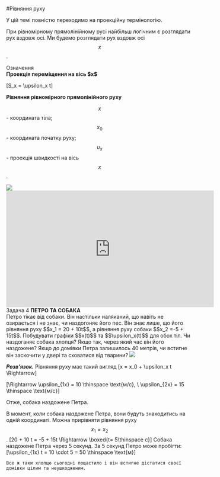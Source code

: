 #Рівняння руху

У цiй темi повнiстю переходимо на проекцiйну термiнологiю.


При рiвномiрному прямолiнiйному русi найбiльш логiчним є розглядати рух вздовж осі. Ми будемо розглядати рух вздовж осі $$x$$.

<div class="eoz-wrap">
<span class="eoz">Означення</span>
<div class="eoz-text">
<b>Проекцiя перемiщення на вiсь $x$</b></br>

\[S_x = \upsilon_x t\]

<b>Рiвняння рiвномiрного прямолiнiйного руху</b></br>

$$x$$ - координата тіла;</br>
$$x_0$$ - координата початку руху;</br>
$$\upsilon_x$$ - проекцiя швидкостi на вiсь $$x$$.
</div>
</div>

<img src="https://rawgit.com/chudaol/ed-era-book-physics/master/images/chapter_1/13.svg" class="image"/>

<div class="fluidMedia">
<iframe width="560" height="315" src="https://www.youtube.com/embed/8q8XbaEuHZA" frameborder="0" allowfullscreen></iframe>
</div>
<div class="popup">
</div>

<div class="task-wrap">
<span class="task">Задача 4</span> <b>ПЕТРО ТА СОБАКА</b>
<div class="task-text">
Петро тiкає вiд собаки. Вiн настiльки наляканий, що навiть не озирається i не знає, чи наздогоняє його пес. Вiн знає лише, що його рiвняння руху $$x_1 = 20 + 10t$$, а рiвняння руху собаки $$x_2 =-5 + 15t$$. Побудувати графiки $$x(t)$$ та $$\upsilon_x(t)$$ для обох тiл. Чи наздоганяє собака хлопця? Якщо так, через який час вiн його наздожене? Якщо до домiвки Петра залишилось 40 метрiв, чи встигне вiн заскочити у дверi та сховатися вiд тварини?


<img src="https://rawgit.com/chudaol/ed-era-book-physics/master/images/chapter_1/14.svg" class="image"/>

<b><i>Розв'язок.</b></i>  Рiвняння руху має такий вигляд
\[x = x_0 + \upsilon_x t \Rightarrow\]

\[\Rightarrow \upsilon_{1x} = 10 \thinspace \text{м/с}, \ \upsilon_{2x} = 15 \thinspace \text{м/с}\]

Отже, собака наздожене Петра.</br>
<p> </p>

В момент, коли собака наздожене Петра, вони будуть знаходитись на однiй координатi. Можна прирiвняти рiвняння руху $$x_1 = x_2$$.
	\[20 + 10 t = -5 + 15t \Rightarrow \boxed{t= 5\thinspace c}\]
	Собака наздожене Петра через 5 секунд. За 5 секунд Петро може пробiгти:
	\[\upsilon_{1x} t = 10 \cdot 5 = 50 \thinspace \text{м}\]
	
	Все ж таки хлопцю сьогоднi пощастило i вiн встигне дiстатися своєї домiвки цiлим та неушкодженим.

</div>
</div>
